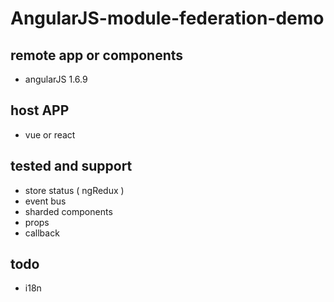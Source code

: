 # AngularJS-module-federation-demo

## remote app or components
- angularJS 1.6.9

## host APP
- vue or react

## tested and support
- store status ( ngRedux )
- event bus
- sharded components
- props
- callback

## todo
- i18n
